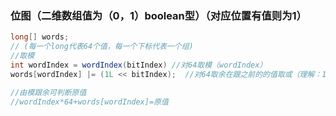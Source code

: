 ### 位图（二维数组值为（0，1）boolean型）（对应位置有值则为1）
```Java
long[] words; 
// (每一个long代表64个值，每一个下标代表一个组)  
//取模
int wordIndex = wordIndex(bitIndex) //对64取模（wordIndex）
words[wordIndex] |= (1L << bitIndex);  //对64取余在跟之前的的值取或（理解：1左移几位就代表余的值多少）

//由模跟余可判断原值  
//wordIndex*64+words[wordIndex]=原值
```


